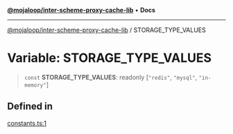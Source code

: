 [**@mojaloop/inter-scheme-proxy-cache-lib**](../README.md) • **Docs**

***

[@mojaloop/inter-scheme-proxy-cache-lib](../README.md) / STORAGE\_TYPE\_VALUES

# Variable: STORAGE\_TYPE\_VALUES

> `const` **STORAGE\_TYPE\_VALUES**: readonly [`"redis"`, `"mysql"`, `"in-memory"`]

## Defined in

[constants.ts:1](https://github.com/mojaloop/inter-scheme-proxy-cache-lib/blob/5b23cc633970a23f1400be0e698c6c3652fe9cb0/src/constants.ts#L1)
